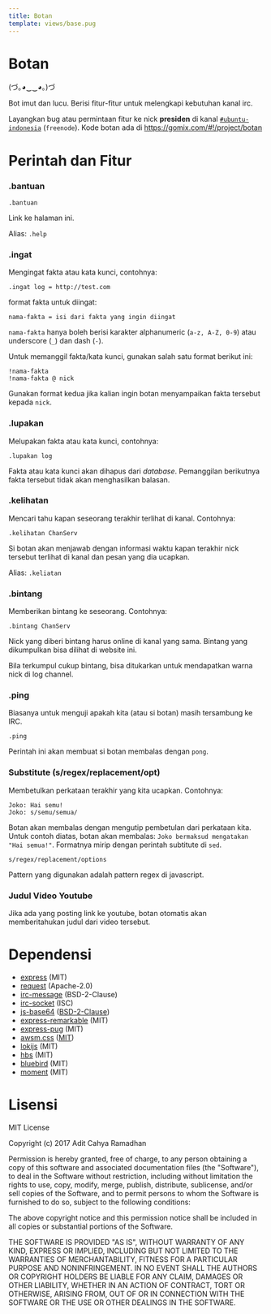 ```yaml
---
title: Botan
template: views/base.pug
---
```


Botan
=====

(づ｡◕‿‿◕｡)づ

Bot imut dan lucu. Berisi fitur-fitur untuk melengkapi kebutuhan kanal irc.

Layangkan bug atau permintaan fitur ke nick **presiden** di kanal
[`#ubuntu-indonesia`](https://kiwiirc.com/client/chat.freenode.net/#ubuntu-indonesia) (`freenode`). Kode botan ada di <https://gomix.com/#!/project/botan>

Perintah dan Fitur
==================

### .bantuan

```
.bantuan
```

Link ke halaman ini.

Alias: `.help`


### .ingat

Mengingat fakta atau kata kunci, contohnya:

```
.ingat log = http://test.com
```

format fakta untuk diingat:

```
nama-fakta = isi dari fakta yang ingin diingat
```

`nama-fakta` hanya boleh berisi karakter alphanumeric (`a-z, A-Z, 0-9`) atau underscore (`_`) dan dash (`-`).


Untuk memanggil fakta/kata kunci, gunakan salah satu format berikut ini:

```
!nama-fakta
!nama-fakta @ nick
```

Gunakan format kedua jika kalian ingin botan menyampaikan fakta tersebut kepada `nick`.


### .lupakan

Melupakan fakta atau kata kunci, contohnya:

```
.lupakan log
```

Fakta atau kata kunci akan dihapus dari *database*. Pemanggilan berikutnya fakta tersebut tidak
akan menghasilkan balasan.

### .kelihatan

Mencari tahu kapan seseorang terakhir terlihat di kanal. Contohnya:

```
.kelihatan ChanServ
```

Si botan akan menjawab dengan informasi waktu kapan terakhir nick tersebut terlihat di kanal dan pesan yang dia ucapkan.

Alias: `.keliatan`


### .bintang

Memberikan bintang ke seseorang. Contohnya:

```
.bintang ChanServ
```

Nick yang diberi bintang harus online di kanal yang sama. Bintang yang dikumpulkan bisa dilihat di
website ini.

Bila terkumpul cukup bintang, bisa ditukarkan untuk mendapatkan warna nick di log channel.

### .ping

Biasanya untuk menguji apakah kita (atau si botan) masih tersambung ke IRC.

```
.ping
```

Perintah ini akan membuat si botan membalas dengan `pong`.

### Substitute (s/regex/replacement/opt)

Membetulkan perkataan terakhir yang kita ucapkan. Contohnya:

```
Joko: Hai semu!
Joko: s/semu/semua/
```

Botan akan membalas dengan mengutip pembetulan dari perkataan kita. Untuk contoh diatas, botan akan
membalas: `Joko bermaksud mengatakan "Hai semua!"`.
Formatnya mirip dengan perintah subtitute di `sed`.

```
s/regex/replacement/options
```

Pattern yang digunakan adalah pattern regex di javascript.


### Judul Video Youtube

Jika ada yang posting link ke youtube, botan otomatis akan memberitahukan judul dari video tersebut.

Dependensi
==========


- [express](https://www.npmjs.com/package/express) (MIT)
- [request](https://www.npmjs.com/package/request) (Apache-2.0)
- [irc-message](https://www.npmjs.com/package/irc-message) (BSD-2-Clause)
- [irc-socket](https://www.npmjs.com/package/irc-socket) (ISC)
- [js-base64](https://www.npmjs.com/package/js-base64) ([BSD-2-Clause](https://github.com/dankogai/js-base64/blob/master/LICENSE.md))
- [express-remarkable](https://www.npmjs.com/package/express-remarkable) (MIT)
- [express-pug](https://www.npmjs.com/package/pug) (MIT)
- [awsm.css](https://igoradamenko.github.io/awsm.css/) ([MIT](https://github.com/igoradamenko/awsm.css/blob/master/LICENSE.md))
- [lokijs](https://www.npmjs.com/package/lokijs) (MIT)
- [hbs](https://www.npmjs.com/package/hbs) (MIT)
- [bluebird](https://www.npmjs.com/package/bluebird) (MIT)
- [moment](https://www.npmjs.com/package/moment) (MIT)


Lisensi
=======

MIT License

Copyright (c) 2017 Adit Cahya Ramadhan

Permission is hereby granted, free of charge, to any person obtaining a copy
of this software and associated documentation files (the "Software"), to deal
in the Software without restriction, including without limitation the rights
to use, copy, modify, merge, publish, distribute, sublicense, and/or sell
copies of the Software, and to permit persons to whom the Software is
furnished to do so, subject to the following conditions:

The above copyright notice and this permission notice shall be included in all
copies or substantial portions of the Software.

THE SOFTWARE IS PROVIDED "AS IS", WITHOUT WARRANTY OF ANY KIND, EXPRESS OR
IMPLIED, INCLUDING BUT NOT LIMITED TO THE WARRANTIES OF MERCHANTABILITY,
FITNESS FOR A PARTICULAR PURPOSE AND NONINFRINGEMENT. IN NO EVENT SHALL THE
AUTHORS OR COPYRIGHT HOLDERS BE LIABLE FOR ANY CLAIM, DAMAGES OR OTHER
LIABILITY, WHETHER IN AN ACTION OF CONTRACT, TORT OR OTHERWISE, ARISING FROM,
OUT OF OR IN CONNECTION WITH THE SOFTWARE OR THE USE OR OTHER DEALINGS IN THE
SOFTWARE.
